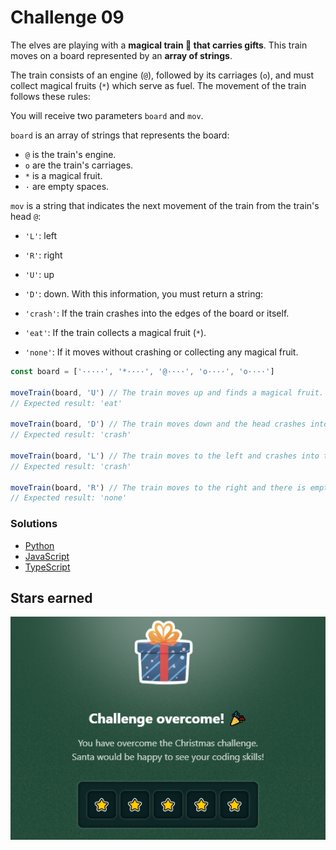 # Challenge 09

The elves are playing with a **magical train 🚂 that carries gifts**. This train moves on a board represented by an **array of strings**.

The train consists of an engine (`@`), followed by its carriages (`o`), and must collect magical fruits (`*`) which serve as fuel. The movement of the train follows these rules:

You will receive two parameters `board` and `mov`.

`board` is an array of strings that represents the board:

- `@` is the train's engine.
- `o` are the train's carriages.
- `*` is a magical fruit.
- `·` are empty spaces.

`mov` is a string that indicates the next movement of the train from the train's head `@`:

- `'L'`: left
- `'R'`: right
- `'U'`: up
- `'D'`: down.
  With this information, you must return a string:

- `'crash'`: If the train crashes into the edges of the board or itself.
- `'eat'`: If the train collects a magical fruit (`*`).
- `'none'`: If it moves without crashing or collecting any magical fruit.

```js
const board = ['·····', '*····', '@····', 'o····', 'o····']

moveTrain(board, 'U') // The train moves up and finds a magical fruit.
// Expected result: 'eat'

moveTrain(board, 'D') // The train moves down and the head crashes into itself.
// Expected result: 'crash'

moveTrain(board, 'L') // The train moves to the left and crashes into the wall.
// Expected result: 'crash'

moveTrain(board, 'R') // The train moves to the right and there is empty space on the right.
// Expected result: 'none'
```

### Solutions

- [Python](./solution.py)
- [JavaScript](./solution.js)
- [TypeScript](./solution.ts)

## Stars earned

![5 stars](../../.github/09-challenge-stars.png)
